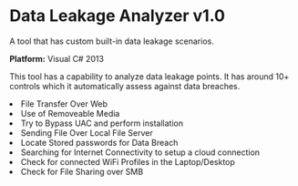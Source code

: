 # Data Leakage Analyzer v1.0
A tool that has custom built-in data leakage scenarios. 

<strong>Platform:</strong> Visual C# 2013

This tool has a capability to analyze data leakage points. It has around 10+ controls which it automatically assess against data breaches.

<li> File Transfer Over Web</li> 
<li> Use of Removeable Media</li>
<li> Try to Bypass UAC and perform installation</li> 
<li> Sending File Over Local File Server</li>
<li> Locate Stored passwords for Data Breach</li>
<li> Searching for Internet Connectivity to setup a cloud connection</li>
<li> Check for connected WiFi Profiles in the Laptop/Desktop</li>
<li> Check for File Sharing over SMB </li>
  
